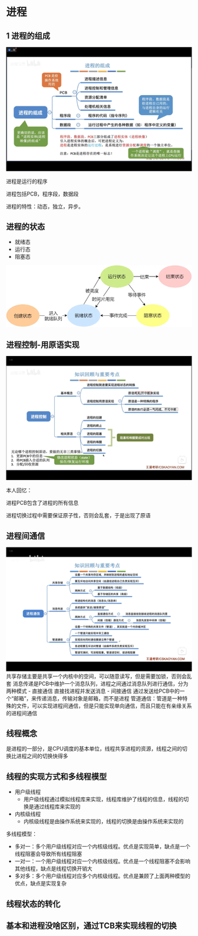 # 进程

## 1 进程的组成

![img.png](img.png)

进程是运行的程序

进程包括PCB，程序段，数据段

进程的特性：动态，独立，异步。

## 进程的状态

- 就绪态
- 运行态
- 阻塞态

![img_1.png](img_1.png)

## 进程控制-用原语实现

![img_2.png](img_2.png)

本人回忆：

进程PCB包含了进程的所有信息

进程切换过程中需要保证原子性，否则会乱套，于是出现了原语

[](https://)

## 进程间通信
![img_3.png](img_3.png)
共享存储主要是共享一个内核中的空间，可以随意读写，但是需要加锁，否则会乱套
消息传递是PCB中维护一个消息队列，进程之间通过消息队列进行通信，分为两种模式
    - 直接通信 直接找进程并发送消息
    - 间接通信 通过发送给PCB中的一个“邮箱”，来传递消息，传输对象是邮箱，而不是进程
管道通信：管道是一种特殊的文件，可以实现进程间通信，但是只能实现单向通信，而且只能在有亲缘关系的进程间通信


## 线程概念
是进程的一部分，是CPU调度的基本单位，线程共享进程的资源，线程之间的切换比进程之间的切换快得多

## 线程的实现方式和多线程模型
- 用户级线程
    - 用户级线程通过模拟线程库来实现，线程库维护了线程的信息，线程的切换是通过线程库来实现的
- 内核级线程
    - 内核级线程是由操作系统来实现的，线程的切换是由操作系统来实现的
  
多线程模型：
- 多对一：多个用户级线程对应一个内核级线程。优点是实现简单，缺点是一个线程阻塞会导致所有线程阻塞
- 一对一：一个用户级线程对应一个内核级线程。优点是一个线程阻塞不会影响其他线程，缺点是线程切换开销大
- 多对多：多个用户级线程对应多个内核级线程。优点是兼顾了上面两种模型的优点，缺点是实现复杂

## 线程状态的转化
基本和进程没啥区别，通过TCB来实现线程的切换
- 